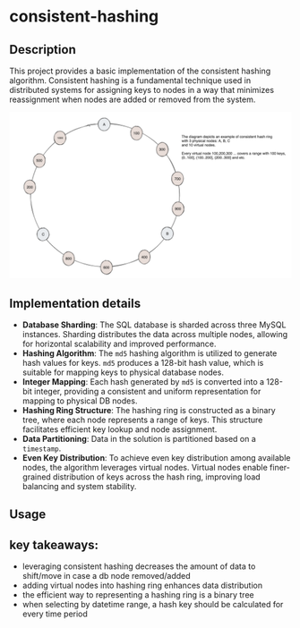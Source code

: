 # consistent-hashing

## Description
This project provides a basic implementation of the consistent hashing algorithm. Consistent hashing is a fundamental technique used in distributed systems for assigning keys to nodes in a way that minimizes reassignment when nodes are added or removed from the system.

![consistent hash ring](diagram.png)
 
## Implementation details
- **Database Sharding**: The SQL database is sharded across three MySQL instances. Sharding distributes the data across multiple nodes, allowing for horizontal scalability and improved performance.
- **Hashing Algorithm**: The `md5` hashing algorithm is utilized to generate hash values for keys. `md5` produces a 128-bit hash value, which is suitable for mapping keys to physical database nodes.
- **Integer Mapping**: Each hash generated by `md5` is converted into a 128-bit integer, providing a consistent and uniform representation for mapping to physical DB nodes.
- **Hashing Ring Structure**: The hashing ring is constructed as a binary tree, where each node represents a range of keys. This structure facilitates efficient key lookup and node assignment.
- **Data Partitioning**: Data in the solution is partitioned based on a `timestamp`. 
- **Even Key Distribution**: To achieve even key distribution among available nodes, the algorithm leverages virtual nodes. Virtual nodes enable finer-grained distribution of keys across the hash ring, improving load balancing and system stability.

## Usage

## key takeaways:
- leveraging consistent hashing decreases the amount of data to shift/move in case a db node removed/added
- adding virtual nodes into hashing ring enhances data distribution
- the efficient way to representing a hashing ring is a binary tree
- when selecting by datetime range, a hash key should be calculated for every time period
